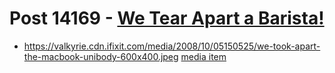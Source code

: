 # Post 14169 - [We Tear Apart a Barista!](https://www.ifixit.com/News/14169/we-tear-apart-a-barista)

- https://valkyrie.cdn.ifixit.com/media/2008/10/05150525/we-took-apart-the-macbook-unibody-600x400.jpeg [media item](media-28683.md)